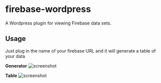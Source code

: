 # firebase-wordpress
A Wordpress plugin for viewing Firebase data sets.

## Usage
Just plug in the name of your firebase URL and it will generate a table of your data

__Generator__
![screenshot](https://www.dropbox.com/s/ba8iidn1epsqtrf/screenshot-1.png)

__Table__
![screenshot](https://www.dropbox.com/s/9dc1ohubnpgj63r/screenshot-2.png)
